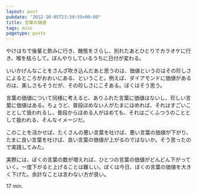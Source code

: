 ```yaml
---
layout: post
pubdate: "2012-10-05T23:59:59+09:00"
title: 言葉の価値
tags: misc
pagetype: posts
---
```

やけはちで後輩と飲みに行き、醜態をさらし、別れたあとひとりでカラオケに行き、喉を枯らして。ぼんやりしているうちに日付が変わる。

いいかげんなことをさんざ吹き込んだあと思うのは、価値というのはその珍しさによるところがおおいにある、ということ。例えば、ダイアモンドに価値があるのは、美しさもそうだが、その珍しさにこそある。ぼくはそう思う。

言葉の価値について同様に考えると、ありふれた言葉に価値はないし、珍しい言葉に価値はある。ちょうど、普段ほめない人がたまにほめれば、それはすごいこととして扱われるし、普段からほめる人がほめても、それはごくふつうのこととして扱われる、そんなイメージだ。

このことを活かせば、たくさんの悪い言葉を吐けば、悪い言葉の価値が下がり、たまに良い言葉を吐けば、良い言葉の価値が上がるのではないか。そう思ったので実践してみた。

実際には、ぼくの言葉の数が増えれば、ひとつの言葉の価値がどんどん下がっていく。一度下がると上げることは難しい。ぼくは今日、ぼくの言葉の価値を大きく下げた。余計なことは言わない方が良い。

17 min.
